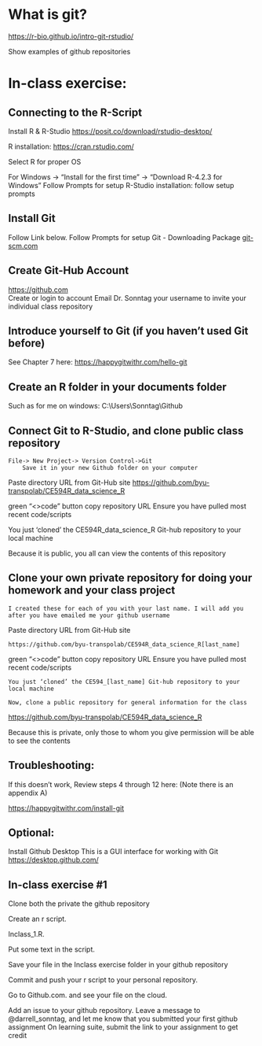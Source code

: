 
# What is git?

https://r-bio.github.io/intro-git-rstudio/

Show examples of github repositories


# In-class exercise:

## Connecting to the R-Script

Install R & R-Studio
https://posit.co/download/rstudio-desktop/ 

R installation: https://cran.rstudio.com/ 

Select R for proper OS

For Windows -> 
	“Install for the first time” ->
			“Download R-4.2.3 for Windows”
			Follow Prompts for setup
		R-Studio installation: follow setup prompts

## Install Git
Follow Link below. Follow Prompts for setup
Git - Downloading Package 
[git-scm.com](https://git-scm.com/)

## Create Git-Hub Account
https://github.com  
	Create or login to account
	Email Dr. Sonntag your username to invite your individual class repository

## Introduce yourself to Git (if you haven’t used Git before)
See Chapter 7 here: https://happygitwithr.com/hello-git

## Create an R folder in your documents folder

Such as for me on windows:
C:\Users\Sonntag\Github

## Connect Git to R-Studio, and clone public class  repository
	File-> New Project-> Version Control->Git
		Save it in your new Github folder on your computer

Paste directory URL from Git-Hub site
		https://github.com/byu-transpolab/CE594R_data_science_R

green “<>code” button
copy repository URL
		Ensure you have pulled most recent code/scripts

You just ‘cloned’ the CE594R_data_science_R Git-hub repository to your local machine

Because it is public, you all can view the contents of this repository

## Clone your own private repository for doing your homework and your class project

 	I created these for each of you with your last name. I will add you after you have emailed me your github username

Paste directory URL from Git-Hub site

	https://github.com/byu-transpolab/CE594R_data_science_R[last_name]

green “<>code” button
copy repository URL
		Ensure you have pulled most recent code/scripts

	You just ‘cloned’ the CE594_[last_name] Git-hub repository to your local machine

	Now, clone a public repository for general information for the class
https://github.com/byu-transpolab/CE594R_data_science_R

Because this is private, only those to whom you give permission will be able to see the contents

## Troubleshooting:

If this doesn’t work, Review steps 4 through 12 here: (Note there is an appendix A) 

https://happygitwithr.com/install-git


## Optional:
Install Github Desktop
	This is a GUI interface for working with Git
https://desktop.github.com/

## In-class exercise #1

Clone both the private the github repository 

Create an r script.

Inclass_1.R. 

Put some text in the script. 

Save your file in the Inclass exercise folder in your github repository

Commit and push your r script to your personal repository. 

Go to Github.com. and see your file on the cloud. 

Add an issue to your github repository. 
Leave a message to @darrell_sonntag, and let me know that you submitted your first github assignment
On learning suite, submit the link to your assignment to get credit



